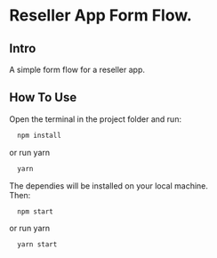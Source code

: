 # Reseller App Form Flow.

## Intro
A simple form flow for a reseller app.  

## How To Use
Open the terminal in the project folder and run:
```sh
  npm install
```
or run yarn
```sh
  yarn
```
The dependies will be installed on your local machine.  
Then:
```sh
  npm start
```
or run yarn
```sh
  yarn start
```